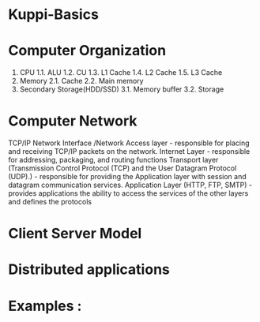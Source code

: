 # Kuppi-Basics

# Computer Organization
  1. CPU
    1.1. ALU
    1.2. CU
    1.3. L1 Cache
    1.4. L2 Cache
    1.5. L3 Cache
  2. Memory
    2.1. Cache
    2.2. Main memory
  3. Secondary Storage(HDD/SSD)
    3.1. Memory buffer
    3.2. Storage
    
# Computer Network
  TCP/IP
    Network Interface /Network Access layer
      - responsible for placing and receiving TCP/IP packets on the network.
    Internet Layer
      - responsible for addressing, packaging, and routing functions
    Transport layer (Transmission Control Protocol (TCP) and the User Datagram Protocol (UDP).)
      - responsible for providing the Application layer with session and datagram communication services.
    Application Layer (HTTP, FTP, SMTP)
      - provides applications the ability to access the services of the other layers and defines the protocols
    
 # Client Server Model
 
 # Distributed applications
 
 # Examples : 
